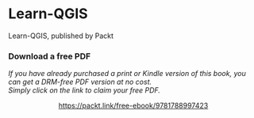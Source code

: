 # Learn-QGIS
Learn-QGIS, published by Packt
### Download a free PDF

 <i>If you have already purchased a print or Kindle version of this book, you can get a DRM-free PDF version at no cost.<br>Simply click on the link to claim your free PDF.</i>
<p align="center"> <a href="https://packt.link/free-ebook/9781788997423">https://packt.link/free-ebook/9781788997423 </a> </p>
